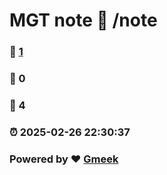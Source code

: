 # MGT note :link: /note 
### :page_facing_up: [1](/note/tag.html) 
### :speech_balloon: 0 
### :hibiscus: 4 
### :alarm_clock: 2025-02-26 22:30:37 
### Powered by :heart: [Gmeek](https://github.com/Meekdai/Gmeek)
